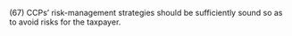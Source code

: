 (67) CCPs’ risk-management strategies should be sufficiently sound so as to avoid risks for the taxpayer.